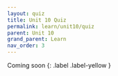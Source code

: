 ```yaml
---
layout: quiz
title: Unit 10 Quiz
permalink: learn/unit10/quiz
parent: Unit 10
grand_parent: Learn
nav_order: 3
---
```


<!-- prettier-ignore-start -->

Coming soon
{: .label .label-yellow }

<!-- prettier-ignore-end -->
